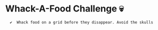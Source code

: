 # Whack-A-Food Challenge 💀

```
  ✔️  Whack food on a grid before they disappear. Avoid the skulls
```
